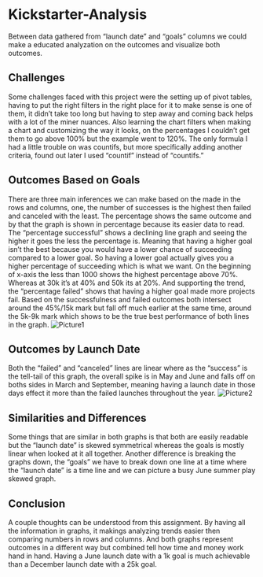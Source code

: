# Kickstarter-Analysis
Between data gathered from “launch date” and “goals” columns we could make a educated analyzation on the outcomes and visualize both outcomes.
## Challenges
Some challenges faced with this project were the setting up of pivot tables, having to put the right filters in the right place for it to make sense is one of them, it didn’t take too long but having to step away and coming back helps with a lot of the miner nuances. Also learning the chart filters when making a chart and customizing the way it looks, on the percentages I couldn’t get them to go above 100% but the example went to 120%. The only formula I had a little trouble on was countifs, but more specifically adding another criteria, found out later I used “countif” instead of “countifs.”
## Outcomes Based on Goals
There are three main inferences we can make based on the made in the rows and columns, one, the number of successes is the highest then failed and canceled with the least. The percentage shows the same outcome and by that the graph is shown in percentage because its easier data to read. The “percentage successful” shows a declining line graph and seeing the higher it goes the less the percentage is. Meaning that having a higher goal isn’t the best because you would have a lower chance of succeeding compared to a lower goal. So having a lower goal actually gives you a higher percentage of succeeding which is what we want. On the beginning of x-axis the less than 1000 shows the highest percentage above 70%. Whereas at 30k it’s at 40% and 50k its at 20%. And supporting the trend, the “percentage failed” shows that having a higher goal made more projects fail. Based on the successfulness and failed outcomes both intersect around the 45%/15k mark but fall off much earlier at the same time, around the 5k-9k mark which shows to be the true best performance of both lines in the graph.
![Picture1](https://user-images.githubusercontent.com/110315163/187866695-4f0f18e0-5108-412f-8af1-b6e8c53832b1.png)
## Outcomes by Launch Date
Both the “failed” and “canceled” lines are linear where as the “success” is the tell-tail of this graph, the overall spike is in May and June and falls off on boths sides in March and September, meaning having a launch date in those days effect it more than the failed launches throughout the year.
![Picture2](https://user-images.githubusercontent.com/110315163/187866837-7da94a90-94e9-484b-ab38-a41d277e990a.png)

## Similarities and Differences
Some things that are similar in both graphs is that both are easily readable but the “launch date” is skewed symmetrical whereas the goals is mostly linear when looked at it all together. Another difference is breaking the graphs down, the “goals” we have to break down one line at a time where the “launch date” is a time line and we can picture a busy June summer play skewed graph.
## Conclusion
A couple thoughts can be understood from this assignment. By having all the information in graphs, it makings analyzing trends easier then comparing numbers in rows and columns. And both graphs represent outcomes in a different way but combined tell how time and money work hand in hand. Having a June launch date with a 1k goal is much achievable than a December launch date with a 25k goal. 
